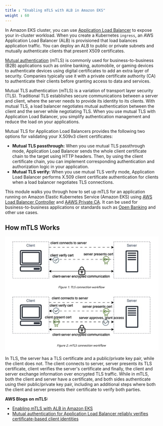 ```yaml
---
title : "Enabling mTLS with ALB in Amazon EKS"
weight : 60
---
```


In Amazon EKS cluster, you can use [Application Load Balancer](https://aws.amazon.com/elasticloadbalancing/application-load-balancer) to expose your in-cluster workload. When you create a Kubernetes `ingress`, an AWS Application Load Balancer (ALB) is provisioned that load balances application traffic. You can deploy an ALB to public or private subnets and mutually authenticate clients that present X509 certificates.

[Mutual authentication](https://en.wikipedia.org/wiki/Mutual_authentication) (mTLS) is commonly used for business-to-business (B2B) applications such as online banking, automobile, or gaming devices to authenticate devices using digital certificates to add an extra layer of security. Companies typically use it with a private certificate authority (CA) to authenticate their clients before granting access to data and services.

Mutual TLS authentication (mTLS) is a variation of transport layer security (TLS). Traditional TLS establishes secure communications between a server and client, where the server needs to provide its identity to its clients. With mutual TLS, a load balancer negotiates mutual authentication between the client and the server while negotiating TLS. When you use mutual TLS with Application Load Balancer, you simplify authentication management and reduce the load on your applications.

Mutual TLS for Application Load Balancers provides the following two options for validating your X.509v3 client certificates:

* **Mutual TLS passthrough:** When you use mutual TLS passthrough mode, Application Load Balancer sends the whole client certificate chain to the target using HTTP headers. Then, by using the client certificate chain, you can implement corresponding authentication and authorization logic in your application.
* **Mutual TLS verify:** When you use mutual TLS verify mode, Application Load Balancer performs X.509 client certificate authentication for clients when a load balancer negotiates TLS connections.

This module walks you through how to set up mTLS for an application running on Amazon Elastic Kubernetes Service (Amazon EKS) using [AWS Load Balancer Controller](https://docs.aws.amazon.com/eks/latest/userguide/aws-load-balancer-controller.html) and [AAWS Private CA](https://docs.aws.amazon.com/privateca/latest/userguide/PcaWelcome.html). It can be used for business-to-business applications or standards such as [Open Banking](https://docs.aws.amazon.com/wellarchitected/latest/financial-services-industry-lens/open-banking.html) and other use cases.

## How mTLS Works

![MTLS vs TLS](/static/images/6-network-security/3-mtls-with-alb/mtls_vs_tls.png)

In TLS, the server has a TLS certificate and a public/private key pair, while the client does not. The client connects to server, server presents its TLS certificate, client verifies the server's certificate and finally, the client and server exchange information over encrypted TLS traffic. While in mTLS, both the client and server have a certificate, and both sides authenticate using their public/private key pair, including an additional steps where both the client and server presents their certificate to verify both parties.

**AWS Blogs on mTLS:**

* [Enabling mTLS with ALB in Amazon EKS](https://aws.amazon.com/blogs/containers/enabling-mtls-with-alb-in-amazon-eks/)
* [Mutual authentication for Application Load Balancer reliably verifies certificate-based client identities](https://aws.amazon.com/blogs/aws/mutual-authentication-for-application-load-balancer-to-reliably-verify-certificate-based-client-identities/)
